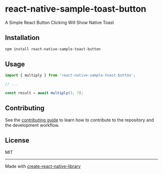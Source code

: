 # react-native-sample-toast-button

A Simple React Button Clicking Will Show Native Toast

## Installation

```sh
npm install react-native-sample-toast-button
```

## Usage

```js
import { multiply } from 'react-native-sample-toast-button';

// ...

const result = await multiply(3, 7);
```

## Contributing

See the [contributing guide](CONTRIBUTING.md) to learn how to contribute to the repository and the development workflow.

## License

MIT

---

Made with [create-react-native-library](https://github.com/callstack/react-native-builder-bob)
